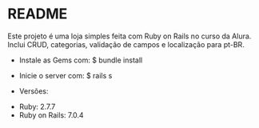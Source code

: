 # README

Este projeto é uma loja simples feita com Ruby on Rails no curso da Alura.
Inclui CRUD, categorias, validação de campos e localização para pt-BR.

* Instale as Gems com:
$ bundle install

* Inicie o server com:
$ rails s

* Versões:
 - Ruby: 2.7.7
 - Ruby on Rails: 7.0.4
